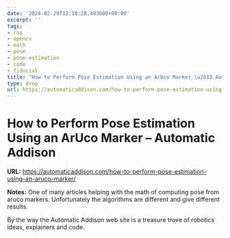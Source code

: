 ```yaml
---
date: '2024-02-29T12:10:28.483000+00:00'
excerpt: ''
tags:
- ros
- opencv
- math
- pose
- pose-estimation
- code
- fiducial
title: "How to Perform Pose Estimation Using an ArUco Marker \u2013 Automatic Addison"
type: drop
url: https://automaticaddison.com/how-to-perform-pose-estimation-using-an-aruco-marker/
---
```


# How to Perform Pose Estimation Using an ArUco Marker – Automatic Addison

**URL:** https://automaticaddison.com/how-to-perform-pose-estimation-using-an-aruco-marker/

**Notes:**
One of many articles helping with the math of computing pose from aruco markers. Unfortunately the algorithms are different and give different results.

By the way the Automatic Addison web site is a treasure trove of robotics ideas, explainers and code.

